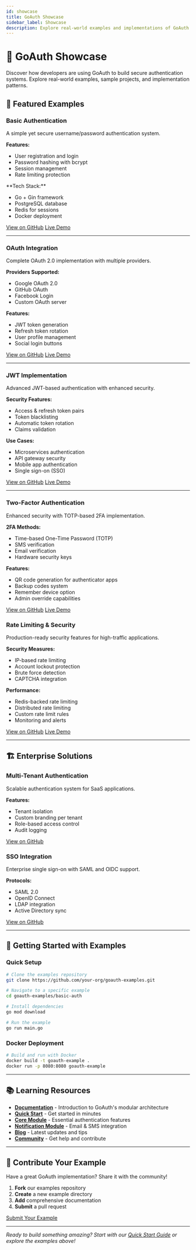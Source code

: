 ```yaml
---
id: showcase
title: GoAuth Showcase
sidebar_label: Showcase
description: Explore real-world examples and implementations of GoAuth
---
```


<div className="showcase-page">

# 🚀 GoAuth Showcase

Discover how developers are using GoAuth to build secure authentication systems. Explore real-world examples, sample projects, and implementation patterns.

## 🌟 Featured Examples

<div className="example-card">

### Basic Authentication

A simple yet secure username/password authentication system.

**Features:**

<ul className="feature-list">
<li>User registration and login</li>
<li>Password hashing with bcrypt</li>
<li>Session management</li>
<li>Rate limiting protection</li>
</ul>

<div className="tech-stack">
**Tech Stack:**

- Go + Gin framework
- PostgreSQL database
- Redis for sessions
- Docker deployment
</div>

<a href="https://github.com/your-org/goauth-examples/tree/main/basic-auth" className="github-link">View on GitHub</a>
<a href="https://basic-auth-demo.goauth.dev" className="demo-link">Live Demo</a>

</div>

---

<div className="example-card">

### OAuth Integration

Complete OAuth 2.0 implementation with multiple providers.

**Providers Supported:**

<ul className="feature-list">
<li>Google OAuth 2.0</li>
<li>GitHub OAuth</li>
<li>Facebook Login</li>
<li>Custom OAuth server</li>
</ul>

**Features:**

<ul className="feature-list">
<li>JWT token generation</li>
<li>Refresh token rotation</li>
<li>User profile management</li>
<li>Social login buttons</li>
</ul>

<a href="https://github.com/your-org/goauth-examples/tree/main/oauth-integration" className="github-link">View on GitHub</a>
<a href="https://oauth-demo.goauth.dev" className="demo-link">Live Demo</a>

</div>

---

<div className="example-card">

### JWT Implementation

Advanced JWT-based authentication with enhanced security.

**Security Features:**

<ul className="feature-list">
<li>Access & refresh token pairs</li>
<li>Token blacklisting</li>
<li>Automatic token rotation</li>
<li>Claims validation</li>
</ul>

**Use Cases:**

<ul className="feature-list">
<li>Microservices authentication</li>
<li>API gateway security</li>
<li>Mobile app authentication</li>
<li>Single sign-on (SSO)</li>
</ul>

<a href="https://github.com/your-org/goauth-examples/tree/main/jwt-implementation" className="github-link">View on GitHub</a>
<a href="https://jwt-demo.goauth.dev" className="demo-link">Live Demo</a>

</div>

---

<div className="example-card">

### Two-Factor Authentication

Enhanced security with TOTP-based 2FA implementation.

**2FA Methods:**

<ul className="feature-list">
<li>Time-based One-Time Password (TOTP)</li>
<li>SMS verification</li>
<li>Email verification</li>
<li>Hardware security keys</li>
</ul>

**Features:**

<ul className="feature-list">
<li>QR code generation for authenticator apps</li>
<li>Backup codes system</li>
<li>Remember device option</li>
<li>Admin override capabilities</li>
</ul>

<a href="https://github.com/your-org/goauth-examples/tree/main/two-factor-auth" className="github-link">View on GitHub</a>
<a href="https://2fa-demo.goauth.dev" className="demo-link">Live Demo</a>

</div>

<div className="example-card">

### Rate Limiting & Security

Production-ready security features for high-traffic applications.

**Security Measures:**

<ul className="feature-list">
<li>IP-based rate limiting</li>
<li>Account lockout protection</li>
<li>Brute force detection</li>
<li>CAPTCHA integration</li>
</ul>

**Performance:**

<ul className="feature-list">
<li>Redis-backed rate limiting</li>
<li>Distributed rate limiting</li>
<li>Custom rate limit rules</li>
<li>Monitoring and alerts</li>
</ul>

<a href="https://github.com/your-org/goauth-examples/tree/main/security-features" className="github-link">View on GitHub</a>
<a href="https://security-demo.goauth.dev" className="demo-link">Live Demo</a>

</div>

---

## 🏗️ Enterprise Solutions

<div className="enterprise-section">

### Multi-Tenant Authentication

Scalable authentication system for SaaS applications.

**Features:**

<ul className="feature-list">
<li>Tenant isolation</li>
<li>Custom branding per tenant</li>
<li>Role-based access control</li>
<li>Audit logging</li>
</ul>

<a href="https://github.com/your-org/goauth-enterprise/tree/main/multi-tenant" className="github-link">View on GitHub</a>

### SSO Integration

Enterprise single sign-on with SAML and OIDC support.

**Protocols:**

<ul className="feature-list">
<li>SAML 2.0</li>
<li>OpenID Connect</li>
<li>LDAP integration</li>
<li>Active Directory sync</li>
</ul>

<a href="https://github.com/your-org/goauth-enterprise/tree/main/sso-integration" className="github-link">View on GitHub</a>

</div>

---

## 🚀 Getting Started with Examples

<div className="getting-started">

### Quick Setup

```bash
# Clone the examples repository
git clone https://github.com/your-org/goauth-examples.git

# Navigate to a specific example
cd goauth-examples/basic-auth

# Install dependencies
go mod download

# Run the example
go run main.go
```

### Docker Deployment

```bash
# Build and run with Docker
docker build -t goauth-example .
docker run -p 8080:8080 goauth-example
```

</div>

---

## 📚 Learning Resources

- **[Documentation](/docs/intro)** - Introduction to GoAuth's modular architecture
- **[Quick Start](/docs/quickstart)** - Get started in minutes
- **[Core Module](/docs/modules/core)** - Essential authentication features
- **[Notification Module](/docs/modules/notification)** - Email & SMS integration
- **[Blog](/blog)** - Latest updates and tips
- **[Community](/docs/community)** - Get help and contribute

---

## 🤝 Contribute Your Example

<div className="contribute-section">

Have a great GoAuth implementation? Share it with the community!

1. **Fork** our examples repository
2. **Create** a new example directory
3. **Add** comprehensive documentation
4. **Submit** a pull request

<a href="https://github.com/bete7512/goauth/pulls" className="github-link">Submit Your Example</a>

</div>

---

_Ready to build something amazing? Start with our [Quick Start Guide](/docs/quickstart) or explore the examples above!_

</div>
